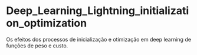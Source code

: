 # Deep_Learning_Lightning_initialization_optimization
Os efeitos dos processos de inicialização e otimização em deep learning de funções de peso e custo.
